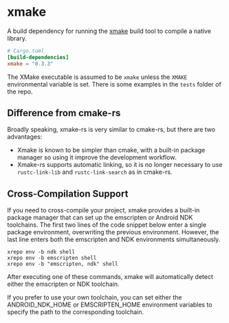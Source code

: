 # xmake

A build dependency for running the [xmake](https://xmake.io/) build tool to compile a native
library.

```toml
# Cargo.toml
[build-dependencies]
xmake = "0.3.3"
```

The XMake executable is assumed to be `xmake` unless the `XMAKE`
environmental variable is set.
There is some examples in the `tests` folder of the repo. 

## Difference from cmake-rs

Broadly speaking, xmake-rs is very similar to cmake-rs, but there are two advantages:
* Xmake is known to be simpler than cmake, with a built-in package manager so using it improve the development workflow.
* Xmake-rs supports automatic linking, so it is no longer necessary to use `rustc-link-lib` and `rustc-link-search` as in cmake-rs.

## Cross-Compilation Support

If you need to cross-compile your project, xmake provides a built-in package manager that can set up the emscripten or Android NDK toolchains. The first two lines of the code snippet below enter a single package environment, overwriting the previous environment. However, the last line enters both the emscripten and NDK environments simultaneously.
```
xrepo env -b ndk shell
xrepo env -b emscripten shell
xrepo env -b "emscripten, ndk" shell
```
After executing one of these commands, xmake will automatically detect either the emscripten or NDK toolchain.

If you prefer to use your own toolchain, you can set either the ANDROID_NDK_HOME or EMSCRIPTEN_HOME environment variables to specify the path to the corresponding toolchain.
